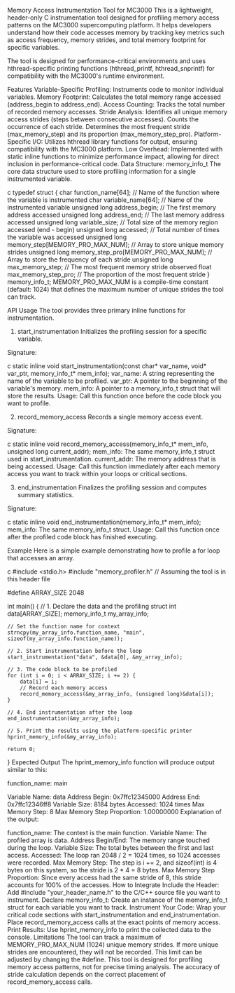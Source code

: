 Memory Access Instrumentation Tool for MC3000
This is a lightweight, header-only C instrumentation tool designed for profiling memory access patterns on the MC3000 supercomputing platform. It helps developers understand how their code accesses memory by tracking key metrics such as access frequency, memory strides, and total memory footprint for specific variables.

The tool is designed for performance-critical environments and uses hthread-specific printing functions (hthread_printf, hthread_snprintf) for compatibility with the MC3000's runtime environment.

Features
Variable-Specific Profiling: Instruments code to monitor individual variables.
Memory Footprint: Calculates the total memory range accessed (address_begin to address_end).
Access Counting: Tracks the total number of recorded memory accesses.
Stride Analysis:
Identifies all unique memory access strides (steps between consecutive accesses).
Counts the occurrence of each stride.
Determines the most frequent stride (max_memory_step) and its proportion (max_memory_step_pro).
Platform-Specific I/O: Utilizes hthread library functions for output, ensuring compatibility with the MC3000 platform.
Low Overhead: Implemented with static inline functions to minimize performance impact, allowing for direct inclusion in performance-critical code.
Data Structure: memory_info_t
The core data structure used to store profiling information for a single instrumented variable.

c
typedef struct {
    char function_name[64];       // Name of the function where the variable is instrumented
    char variable_name[64];       // Name of the instrumented variable
    unsigned long address_begin;  // The first memory address accessed
    unsigned long address_end;    // The last memory address accessed
    unsigned long variable_size;  // Total size of the memory region accessed (end - begin)
    unsigned long accessed;       // Total number of times the variable was accessed
    unsigned long memory_step[MEMORY_PRO_MAX_NUM]; // Array to store unique memory strides
    unsigned long memory_step_pro[MEMORY_PRO_MAX_NUM]; // Array to store the frequency of each stride
    unsigned long max_memory_step;  // The most frequent memory stride observed
    float max_memory_step_pro;      // The proportion of the most frequent stride
} memory_info_t;
MEMORY_PRO_MAX_NUM is a compile-time constant (default: 1024) that defines the maximum number of unique strides the tool can track.

API Usage
The tool provides three primary inline functions for instrumentation.

1. start_instrumentation
Initializes the profiling session for a specific variable.

Signature:

c
static inline void start_instrumentation(const char* var_name, void* var_ptr, memory_info_t* mem_info);
var_name: A string representing the name of the variable to be profiled.
var_ptr: A pointer to the beginning of the variable's memory.
mem_info: A pointer to a memory_info_t struct that will store the results.
Usage: Call this function once before the code block you want to profile.

2. record_memory_access
Records a single memory access event.

Signature:

c
static inline void record_memory_access(memory_info_t* mem_info, unsigned long current_addr);
mem_info: The same memory_info_t struct used in start_instrumentation.
current_addr: The memory address that is being accessed.
Usage: Call this function immediately after each memory access you want to track within your loops or critical sections.

3. end_instrumentation
Finalizes the profiling session and computes summary statistics.

Signature:

c
static inline void end_instrumentation(memory_info_t* mem_info);
mem_info: The same memory_info_t struct.
Usage: Call this function once after the profiled code block has finished executing.

Example
Here is a simple example demonstrating how to profile a for loop that accesses an array.

c
#include <stdio.h>
#include "memory_profiler.h" // Assuming the tool is in this header file

#define ARRAY_SIZE 2048

int main() {
    // 1. Declare the data and the profiling struct
    int data[ARRAY_SIZE];
    memory_info_t my_array_info;

    // Set the function name for context
    strncpy(my_array_info.function_name, "main", sizeof(my_array_info.function_name));

    // 2. Start instrumentation before the loop
    start_instrumentation("data", &data[0], &my_array_info);

    // 3. The code block to be profiled
    for (int i = 0; i < ARRAY_SIZE; i += 2) {
        data[i] = i;
        // Record each memory access
        record_memory_access(&my_array_info, (unsigned long)&data[i]);
    }

    // 4. End instrumentation after the loop
    end_instrumentation(&my_array_info);

    // 5. Print the results using the platform-specific printer
    hprint_memory_info(&my_array_info);

    return 0;
}
Expected Output
The hprint_memory_info function will produce output similar to this:

function_name: main

Variable Name: data
Address Begin: 0x7ffc12345000
Address End: 0x7ffc12346ff8
Variable Size: 8184 bytes
Accessed: 1024 times
Max Memory Step: 8
Max Memory Step Proportion: 1.00000000
Explanation of the output:

function_name: The context is the main function.
Variable Name: The profiled array is data.
Address Begin/End: The memory range touched during the loop.
Variable Size: The total bytes between the first and last access.
Accessed: The loop ran 2048 / 2 = 1024 times, so 1024 accesses were recorded.
Max Memory Step: The step is i += 2, and sizeof(int) is 4 bytes on this system, so the stride is 2 * 4 = 8 bytes.
Max Memory Step Proportion: Since every access had the same stride of 8, this stride accounts for 100% of the accesses.
How to Integrate
Include the Header: Add #include "your_header_name.h" to the C/C++ source file you want to instrument.
Declare memory_info_t: Create an instance of the memory_info_t struct for each variable you want to track.
Instrument Your Code: Wrap your critical code sections with start_instrumentation and end_instrumentation. Place record_memory_access calls at the exact points of memory access.
Print Results: Use hprint_memory_info to print the collected data to the console.
Limitations
The tool can track a maximum of MEMORY_PRO_MAX_NUM (1024) unique memory strides. If more unique strides are encountered, they will not be recorded. This limit can be adjusted by changing the #define.
This tool is designed for profiling memory access patterns, not for precise timing analysis.
The accuracy of stride calculation depends on the correct placement of record_memory_access calls.
